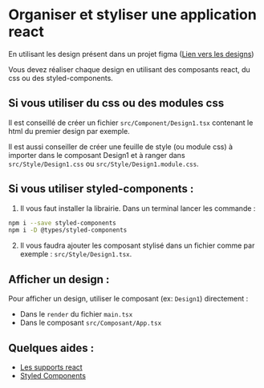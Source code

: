 # Organiser et styliser une application react

En utilisant les design présent dans un projet figma ([Lien vers les designs](https://www.figma.com/file/uqUjILdONGoXCEImw1iYqv/Untitled?node-id=8%3A12&t=LwKk7cx9ngCzoS6X-1))

Vous devez réaliser chaque design en utilisant des composants react, du css ou des styled-components.

## Si vous utiliser du css ou des modules css

Il est conseillé de créer un fichier `src/Component/Design1.tsx` contenant le html du premier design par exemple.

Il est aussi conseiller de créer une feuille de style (ou module css) à importer dans le composant Design1 et à ranger dans `src/Style/Design1.css` ou `src/Style/Design1.module.css`.

## Si vous utiliser styled-components :

1. Il vous faut installer la librairie. Dans un terminal lancer les commande :

```bash
npm i --save styled-components
npm i -D @types/styled-components
```

2. Il vous faudra ajouter les composant stylisé dans un fichier comme par exemple : `src/Style/Design1.tsx`.

## Afficher un design :

Pour afficher un design, utiliser le composant (ex: `Design1`) directement :

- Dans le `render` du fichier `main.tsx`
- Dans le composant `src/Composant/App.tsx`

## Quelques aides :

- [Les supports react](https://slides.com/davidjegat-1/react-support/fullscreen)
- [Styled Components](https://styled-components.com/)

